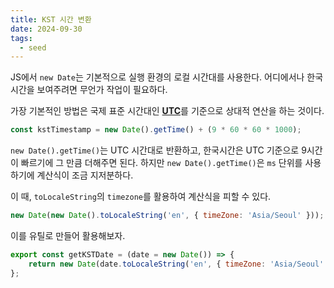 ```yaml
---
title: KST 시간 변환
date: 2024-09-30
tags:
  - seed
---
```


JS에서 `new Date`는 기본적으로 실행 환경의 로컬 시간대를 사용한다.
어디에서나 한국 시간을 보여주려면 무언가 작업이 필요하다.

가장 기본적인 방법은 국제 표준 시간대인 [**UTC**](https://namu.wiki/w/%ED%98%91%EC%A0%95%20%EC%84%B8%EA%B3%84%EC%8B%9C)를 기준으로 상대적 연산을 하는 것이다.

```js
const kstTimestamp = new Date().getTime() + (9 * 60 * 60 * 1000);
```

`new Date().getTime()`는 UTC 시간대로 반환하고, 한국시간은 UTC 기준으로 9시간이 빠르기에 그 만큼 더해주면 된다. 하지만 `new Date().getTime()`은 `ms` 단위를 사용하기에 계산식이 조금 지저분하다.

이 때, `toLocaleString`의 `timezone`를 활용하여 계산식을 피할 수 있다.

```js
new Date(new Date().toLocaleString('en', { timeZone: 'Asia/Seoul' }));
```

이를 유틸로 만들어 활용해보자.

```js
export const getKSTDate = (date = new Date()) => {
    return new Date(date.toLocaleString('en', { timeZone: 'Asia/Seoul' }));
};
```
